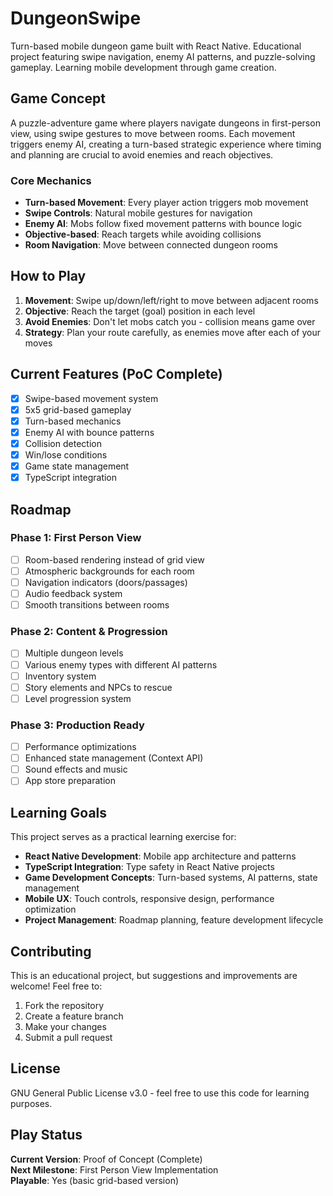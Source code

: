 # DungeonSwipe

Turn-based mobile dungeon game built with React Native. Educational project featuring swipe navigation, enemy AI patterns, and puzzle-solving gameplay. Learning mobile development through game creation.

## Game Concept

A puzzle-adventure game where players navigate dungeons in first-person view, using swipe gestures to move between rooms. Each movement triggers enemy AI, creating a turn-based strategic experience where timing and planning are crucial to avoid enemies and reach objectives.

### Core Mechanics

- **Turn-based Movement**: Every player action triggers mob movement
- **Swipe Controls**: Natural mobile gestures for navigation
- **Enemy AI**: Mobs follow fixed movement patterns with bounce logic
- **Objective-based**: Reach targets while avoiding collisions
- **Room Navigation**: Move between connected dungeon rooms

## How to Play

1. **Movement**: Swipe up/down/left/right to move between adjacent rooms
2. **Objective**: Reach the target (goal) position in each level
3. **Avoid Enemies**: Don't let mobs catch you - collision means game over
4. **Strategy**: Plan your route carefully, as enemies move after each of your moves

## Current Features (PoC Complete)

- [x] Swipe-based movement system
- [x] 5x5 grid-based gameplay
- [x] Turn-based mechanics
- [x] Enemy AI with bounce patterns
- [x] Collision detection
- [x] Win/lose conditions
- [x] Game state management
- [x] TypeScript integration

## Roadmap

### Phase 1: First Person View

- [ ] Room-based rendering instead of grid view
- [ ] Atmospheric backgrounds for each room
- [ ] Navigation indicators (doors/passages)
- [ ] Audio feedback system
- [ ] Smooth transitions between rooms

### Phase 2: Content & Progression

- [ ] Multiple dungeon levels
- [ ] Various enemy types with different AI patterns
- [ ] Inventory system
- [ ] Story elements and NPCs to rescue
- [ ] Level progression system

### Phase 3: Production Ready

- [ ] Performance optimizations
- [ ] Enhanced state management (Context API)
- [ ] Sound effects and music
- [ ] App store preparation

## Learning Goals

This project serves as a practical learning exercise for:

- **React Native Development**: Mobile app architecture and patterns
- **TypeScript Integration**: Type safety in React Native projects
- **Game Development Concepts**: Turn-based systems, AI patterns, state management
- **Mobile UX**: Touch controls, responsive design, performance optimization
- **Project Management**: Roadmap planning, feature development lifecycle

## Contributing

This is an educational project, but suggestions and improvements are welcome! Feel free to:

1. Fork the repository
2. Create a feature branch
3. Make your changes
4. Submit a pull request

## License

GNU General Public License v3.0 - feel free to use this code for learning purposes.

## Play Status

**Current Version**: Proof of Concept (Complete)  
**Next Milestone**: First Person View Implementation  
**Playable**: Yes (basic grid-based version)
